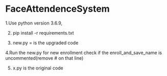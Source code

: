 # FaceAttendenceSystem
1.Use python version 3.6.9,

2. pip install -r requirements.txt 

3. new.py = is the upgraded code

4.Run the new.py for new enrollment check if the enroll_and_save_name is uncommented(remove # on that line)

5. x.py is the original code
